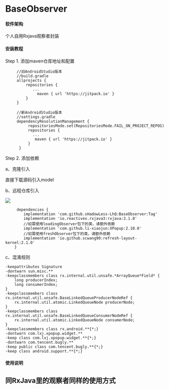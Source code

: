 # BaseObserver

#### 软件架构

个人自用Rxjava观察者封装

#### 安装教程

Step 1. 添加maven仓库地址和配置

```
     //旧AndroidStudio版本
     //build.gradle
     allprojects {
         repositories {
            ...
              maven { url 'https://jitpack.io' }
         }
     }
     
     //新AndroidStudio版本
     //settings.gradle
     dependencyResolutionManagement {
          repositoriesMode.set(RepositoriesMode.FAIL_ON_PROJECT_REPOS)
          repositories {
            ...
             maven { url 'https://jitpack.io' }
          }
      }
```

Step 2. 添加依赖

a、克隆引入

直接下载源码引入model

b、远程仓库引入

[![](https://jitpack.io/v/sHadowLess-LhQ/BaseObserver.svg)](https://jitpack.io/#sHadowLess-LhQ/BaseObserver)

```
     dependencies {
        implementation 'com.github.sHadowLess-LhQ:BaseObserver:Tag'
        implementation 'io.reactivex.rxjava3:rxjava:3.1.8'
        //如需使用loadingObserver包下的类，请额外依赖
        implementation 'com.github.li-xiaojun:XPopup:2.10.0'
        //如需使用freshObserver包下的类，请额外依赖
        implementation 'io.github.scwang90:refresh-layout-kernel:2.1.0'
    }
```

c、混淆规则

```
-keepattributes Signature
-dontwarn sun.misc.**
-keepclassmembers class rx.internal.util.unsafe.*ArrayQueue*Field* {
    long producerIndex;
    long consumerIndex;
}
-keepclassmembers class rx.internal.util.unsafe.BaseLinkedQueueProducerNodeRef {
    rx.internal.util.atomic.LinkedQueueNode producerNode;
}
-keepclassmembers class rx.internal.util.unsafe.BaseLinkedQueueConsumerNodeRef {
    rx.internal.util.atomic.LinkedQueueNode consumerNode;
}
-keepclassmembers class rx.android.**{*;}
-dontwarn com.lxj.xpopup.widget.**
-keep class com.lxj.xpopup.widget.**{*;}
-dontwarn com.tencent.bugly.**
-keep public class com.tencent.bugly.**{*;}
-keep class android.support.**{*;}
```

#### 使用说明

## 同RxJava里的观察者同样的使用方式
